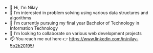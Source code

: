 - 👋 Hi, I’m Nilay
- 👀 I’m interested in problem solving using various data structures and algorithms
- 🌱 I’m currently pursuing my final year Bachelor of Technology in Information Technology
- 💞️ I’m looking to collaborate on various web development projects
- 📫 You reach me out here 👉 https://www.linkedin.com/in/nilay-5b2b20195/

<!---
nilay011/nilay011 is a ✨ special ✨ repository because its `README.md` (this file) appears on your GitHub profile.
You can click the Preview link to take a look at your changes.
--->

